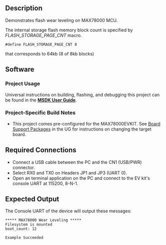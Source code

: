 ## Description

Demonstrates flash wear leveling on MAX78000 MCU.
 
The internal storage flash memory block count is specified by *FLASH_STORAGE_PAGE_CNT* macro.
 
 ```
 #define FLASH_STORAGE_PAGE_CNT 8
 ```
 
 that corresponds to 64kb (8 of 8kb blocks)

## Software

### Project Usage

Universal instructions on building, flashing, and debugging this project can be found in the **[MSDK User Guide](https://analog-devices-msdk.github.io/msdk/USERGUIDE/)**.

### Project-Specific Build Notes

* This project comes pre-configured for the MAX78000EVKIT.  See [Board Support Packages](https://analog-devices-msdk.github.io/msdk/USERGUIDE/#board-support-packages) in the UG for instructions on changing the target board.

## Required Connections

-   Connect a USB cable between the PC and the CN1 (USB/PWR) connector.
-   Select RX0 and TX0 on Headers JP1 and JP3 (UART 0).
-   Open an terminal application on the PC and connect to the EV kit's console UART at 115200, 8-N-1.

## Expected Output

The Console UART of the device will output these messages:

```
***** MAX78000 Wear Leveling *****
Filesystem is mounted
boot_count: 12

Example Succeeded

```

